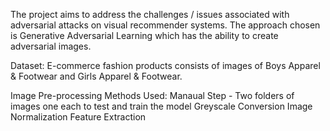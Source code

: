 The project aims to address the challenges / issues associated with adversarial attacks on visual recommender systems. The approach chosen is Generative Adversarial Learning which has the ability to create adversarial images.

Dataset: E-commerce fashion products consists of images of Boys Apparel & Footwear and Girls Apparel & Footwear.

Image Pre-processing Methods Used:
Manaual Step - Two folders of images one each to test and train the model
Greyscale Conversion
Image Normalization
Feature Extraction
